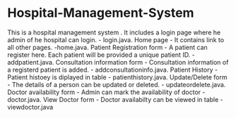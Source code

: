 # Hospital-Management-System
This is a hospital management system . 
It includes a login page where he admin of he hospital can login. - login.java.
Home page - It contains link to all other pages. -home.java.
Patient Registration form -  A patient can register here. Each patient will be provided a unique patient ID. - addpatient.java.
Consultation information form - Consultation information of a registerd patient is added. - addconsultationinfo.java.
Patient History - Patient histoey is diplayed in table - patienthistory.java.
Update/Delete form - The details of a person can be updated or deleted. -  updateordelete.java.
Doctor availability form - Admin can mark the availability of doctor - doctor.java.
View Doctor form - Doctor availabilty can be viewed in table - viewdoctor.java
